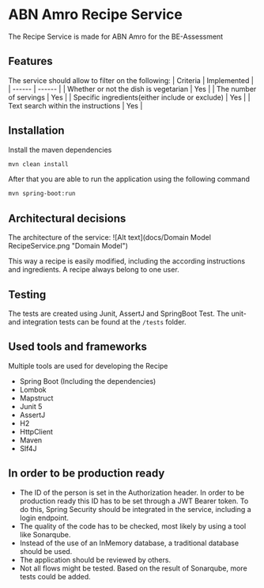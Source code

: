 # ABN Amro Recipe Service

The Recipe Service is made for ABN Amro for the BE-Assessment

## Features

The service should allow to filter on the following:
| Criteria | Implemented |
| ------ | ------ |
| Whether or not the dish is vegetarian | Yes |
| The number of servings | Yes |
| Specific ingredients(either include or exclude) | Yes |
| Text search within the instructions | Yes |

## Installation

Install the maven dependencies

```sh
mvn clean install
```

After that you are able to run the application using the following command

```sh
mvn spring-boot:run
```

## Architectural decisions

The architecture of the service:
![Alt text](docs/Domain Model RecipeService.png "Domain Model")

This way a recipe is easily modified, including the according instructions and ingredients. A recipe always belong to
one user.

## Testing

The tests are created using Junit, AssertJ and SpringBoot Test. The unit- and integration tests can be found at
the `/tests` folder.

## Used tools and frameworks

Multiple tools are used for developing the Recipe

- Spring Boot (Including the dependencies)
- Lombok
- Mapstruct
- Junit 5
- AssertJ
- H2
- HttpClient
- Maven
- Slf4J

## In order to be production ready

- The ID of the person is set in the Authorization header. In order to be production ready this ID has to be set through
  a JWT Bearer token. To do this, Spring Security should be integrated in the service, including a login endpoint.
- The quality of the code has to be checked, most likely by using a tool like Sonarqube.
- Instead of the use of an InMemory database, a traditional database should be used.
- The application should be reviewed by others.
- Not all flows might be tested. Based on the result of Sonarqube, more tests could be added.
